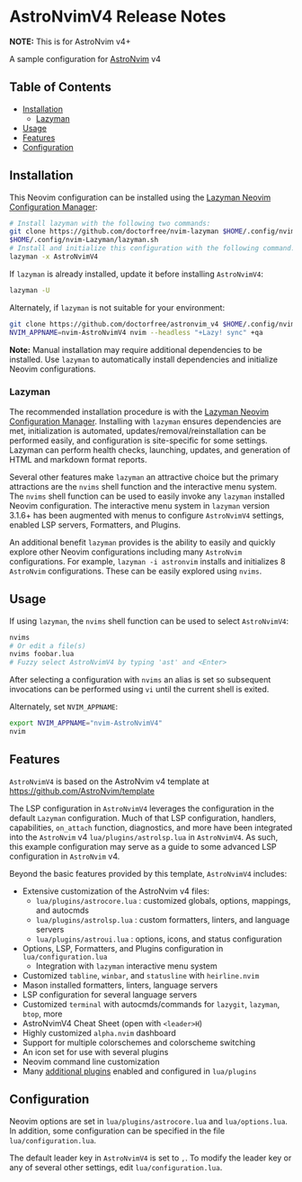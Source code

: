 # AstroNvimV4 Release Notes

**NOTE:** This is for AstroNvim v4+

A sample configuration for [AstroNvim](https://github.com/AstroNvim/AstroNvim) v4

## Table of Contents

- [Installation](#installation)
  - [Lazyman](#lazyman)
- [Usage](#usage)
- [Features](#features)
- [Configuration](#configuration)

## Installation

This Neovim configuration can be installed using the [Lazyman Neovim Configuration Manager](https://lazyman.dev):

```bash
# Install lazyman with the following two commands:
git clone https://github.com/doctorfree/nvim-lazyman $HOME/.config/nvim-Lazyman
$HOME/.config/nvim-Lazyman/lazyman.sh
# Install and initialize this configuration with the following command:
lazyman -x AstroNvimV4
```

If `lazyman` is already installed, update it before installing `AstroNvimV4`:

```bash
lazyman -U
```

Alternately, if `lazyman` is not suitable for your environment:

```bash
git clone https://github.com/doctorfree/astronvim_v4 $HOME/.config/nvim-AstroNvimV4
NVIM_APPNAME=nvim-AstroNvimV4 nvim --headless "+Lazy! sync" +qa
```

**Note:** Manual installation may require additional dependencies to be installed. Use `lazyman` to automatically install dependencies and initialize Neovim configurations.

### Lazyman

The recommended installation procedure is with the [Lazyman Neovim Configuration Manager](https://lazyman.dev). Installing with `lazyman` ensures dependencies are met, initialization is automated, updates/removal/reinstallation can be performed easily, and configuration is site-specific for some settings. Lazyman can perform health checks, launching, updates, and generation of HTML and markdown format reports.

Several other features make `lazyman` an attractive choice but the primary attractions are the `nvims` shell function and the interactive menu system. The `nvims` shell function can be used to easily invoke any `lazyman` installed Neovim configuration. The interactive menu system in `lazyman` version 3.1.6+ has been augmented with menus to configure `AstroNvimV4` settings, enabled LSP servers, Formatters, and Plugins.

An additional benefit `lazyman` provides is the ability to easily and quickly explore other Neovim configurations including many `AstroNvim` configurations. For example, `lazyman -i astronvim` installs and initializes 8 `AstroNvim` configurations. These can be easily explored using `nvims`.

## Usage

If using `lazyman`, the `nvims` shell function can be used to select `AstroNvimV4`:

```bash
nvims
# Or edit a file(s)
nvims foobar.lua
# Fuzzy select AstroNvimV4 by typing 'ast' and <Enter>
```

After selecting a configuration with `nvims` an alias is set so subsequent invocations can be performed using `vi` until the current shell is exited.

Alternately, set `NVIM_APPNAME`:

```bash
export NVIM_APPNAME="nvim-AstroNvimV4"
nvim
```

## Features

`AstroNvimV4` is based on the AstroNvim v4 template at <https://github.com/AstroNvim/template>

The LSP configuration in `AstroNvimV4` leverages the configuration in the default `Lazyman` configuration. Much of that LSP configuration, handlers, capabilities, `on_attach` function, diagnostics, and more have been integrated into the `AstroNvim` v4 `lua/plugins/astrolsp.lua` in `AstroNvimV4`. As such, this example configuration may serve as a guide to some advanced LSP configuration in `AstroNvim` v4.

Beyond the basic features provided by this template, `AstroNvimV4` includes:

- Extensive customization of the AstroNvim v4 files:
  - `lua/plugins/astrocore.lua` : customized globals, options, mappings, and autocmds
  - `lua/plugins/astrolsp.lua` : custom formatters, linters, and language servers
  - `lua/plugins/astroui.lua` : options, icons, and status configuration
- Options, LSP, Formatters, and Plugins configuration in `lua/configuration.lua`
  - Integration with `lazyman` interactive menu system
- Customized `tabline`, `winbar`, and `statusline` with `heirline.nvim`
- Mason installed formatters, linters, language servers
- LSP configuration for several language servers
- Customized `terminal` with autocmds/commands for `lazygit`, `lazyman`, `btop`, more
- AstroNvimV4 Cheat Sheet (open with `<leader>H`)
- Highly customized `alpha.nvim` dashboard
- Support for multiple colorschemes and colorscheme switching
- An icon set for use with several plugins
- Neovim command line customization
- Many [additional plugins](https://github.com/doctorfree/nvim-lazyman/blob/main/info/AstroNvimV4.md) enabled and configured in `lua/plugins`

## Configuration

Neovim options are set in `lua/plugins/astrocore.lua` and `lua/options.lua`. In addition, some configuration can be specified in the file `lua/configuration.lua`.

The default leader key in `AstroNvimV4` is set to `,`. To modify the leader key or any of several other settings, edit `lua/configuration.lua`.
